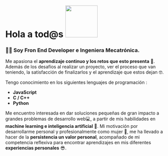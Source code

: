 # Hola a tod@s  <img src="https://media.giphy.com/media/vFKqnCdLPNOKc/giphy.gif" width="100" />

### 👩🏻 Soy Fron End Developer e Ingeniera Mecatrónica. 

Me apasiona el **aprendizaje continuo y los retos que esto presenta** 💪. Además de los desafíos al realizar un proyecto, ver el proceso que van teniendo, la satisfacción de finalizarlos y el aprendizaje que estos dejan 🤓.

Tengo conocimiento en los siguientes lenguajes de programación : 

<!--- <img src="https://c.tenor.com/OKLkZ1Um5HIAAAAC/mad-typing.gif" width="100" />-->

- **JavaScript**
- **C / C++**
- **Python**

Me encuentro interesada en dar soluciones pequeñas de gran impacto a grandes problemas de desarrollo web💻, a partir de mis habilidades en **machine learning e inteligencia artificial** 🧠. Mi motivación por desarrollarme personal y profesionalmente como mujer 🌹, me ha llevado a hacer de la **persistencia un valor personal**, acompañado de mi competencia reflexiva para encontrar aprendizajes en mis diferentes **experiencias personales** 😎.


